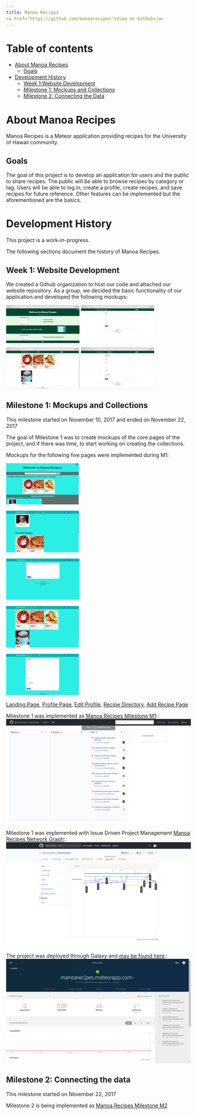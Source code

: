 ```yaml
---
title: Manoa Recipes
<a href="https://github.com/manoarecipes">View on GitHub</a>
---
```



# Table of contents

* [About Manoa Recipes](#about-manoa-recipes)
  * [Goals](#goals)
* [Development History](#development-history)
  * [Week 1:Website Development](#week-1-website-development)
  * [Milestone 1: Mockups and Collections](#milestone-1-mockups-and-collections)
  * [Milestone 2: Connecting the Data](#milestone-2-connecting-the-data)

# About Manoa Recipes

Manoa Recipes is a Meteor application providing recipes for the University of Hawaii community.

## Goals

The goal of this project is to develop an application for users and the public to share recipes. The public will be able to browse recipes by category or tag. Users will be able to log in, create a profile, create recipes, and save recipes for future reference. Other features can be implemented but the aforementioned are the basics.

# Development History

This project is a work-in-progress.

The following sections document the history of Manoa Recipes.

## Week 1: Website Development

We created a Github organization to host our code and attached our website repository. As a group, we decided the basic functionality of our application and developed the following mockups:

<img width="200px" src="images/landing-page.png"/>
<img width="200px" src="images/recipe-profile.png"/>
<img width="200px" src="images/recipe-directory.png"/>
<img width="200px" src="images/create-recipe.png"/>

## Milestone 1: Mockups and Collections

This milestone started on November 10, 2017 and ended on November 22, 2017

The goal of Milestone 1 was to create mockups of the core pages of the project, and if there was time, to start working on creating the collections.

Mockups for the following five pages were implemented during M1:


[<img width="200px" src="images/LandingPage.png"/>](http://manoarecipes.meteorapp.com/)

[<img width="200px" src="images/ProfilePage.png"/>](http://manoarecipes.meteorapp.com/mserai/profile)

[<img width="200px" src="images/EditProfile.png"/>](http://manoarecipes.meteorapp.com/mserai/edit-profile)

[<img width="200px" src="images/RecipeDirectory.png"/>](http://manoarecipes.meteorapp.com/mserai/recipe-directory)

[<img width="200px" src="images/AddRecipe.png"/>](http://manoarecipes.meteorapp.com/mserai/add-recipe)



[Landing Page](http://manoarecipes.meteorapp.com/), [Profile Page](http://manoarecipes.meteorapp.com/mserai/profile), [Edit Profile](http://manoarecipes.meteorapp.com/mserai/edit-profile), [Recipe Directory](http://manoarecipes.meteorapp.com/mserai/recipe-directory),  [Add Recipe Page](http://manoarecipes.meteorapp.com/mserai/add-recipe)

Milestone 1 was implemented as [Manoa Recipes Milestone M1](https://github.com/manoarecipes/manoarecipes/milestone/1)::
![](images/M1-ThreeColumn.png)

Milestone 1 was implemented with Issue Driven Project Management [Manoa Recipes Network Graph](https://github.com/manoarecipes/manoarecipes/network):: ![](images/Graph.png)

The project was deployed through Galaxy and [may be found here](https://galaxy.meteor.com/app/manoarecipes.meteorapp.com):: ![](images/Deployment.png)

## Milestone 2: Connecting the data

This milestone started on November 22, 2017

Milestone 2 is being implemented as [Manoa Recipes Milestone M2](https://github.com/manoarecipes/manoarecipes/milestone/2)
